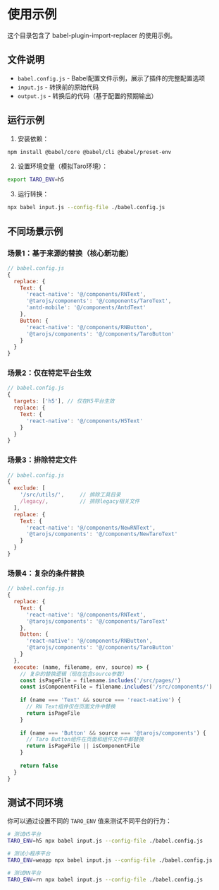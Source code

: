# 使用示例

这个目录包含了 babel-plugin-import-replacer 的使用示例。

## 文件说明

- `babel.config.js` - Babel配置文件示例，展示了插件的完整配置选项
- `input.js` - 转换前的原始代码
- `output.js` - 转换后的代码（基于配置的预期输出）

## 运行示例

1. 安装依赖：
```bash
npm install @babel/core @babel/cli @babel/preset-env
```

2. 设置环境变量（模拟Taro环境）：
```bash
export TARO_ENV=h5
```

3. 运行转换：
```bash
npx babel input.js --config-file ./babel.config.js
```

## 不同场景示例

### 场景1：基于来源的替换（核心新功能）
```javascript
// babel.config.js
{
  replace: {
    Text: {
      'react-native': '@/components/RNText',
      '@tarojs/components': '@/components/TaroText',
      'antd-mobile': '@/components/AntdText'
    },
    Button: {
      'react-native': '@/components/RNButton',
      '@tarojs/components': '@/components/TaroButton'
    }
  }
}
```

### 场景2：仅在特定平台生效
```javascript
// babel.config.js
{
  targets: ['h5'], // 仅在H5平台生效
  replace: {
    Text: {
      'react-native': '@/components/H5Text'
    }
  }
}
```

### 场景3：排除特定文件
```javascript
// babel.config.js
{
  exclude: [
    '/src/utils/',     // 排除工具目录
    /legacy/,          // 排除legacy相关文件
  ],
  replace: {
    Text: {
      'react-native': '@/components/NewRNText',
      '@tarojs/components': '@/components/NewTaroText'
    }
  }
}
```

### 场景4：复杂的条件替换
```javascript
// babel.config.js
{
  replace: {
    Text: {
      'react-native': '@/components/RNText',
      '@tarojs/components': '@/components/TaroText'
    },
    Button: {
      'react-native': '@/components/RNButton',
      '@tarojs/components': '@/components/TaroButton'
    }
  },
  execute: (name, filename, env, source) => {
    // 复杂的替换逻辑（现在包含source参数）
    const isPageFile = filename.includes('/src/pages/')
    const isComponentFile = filename.includes('/src/components/')
    
    if (name === 'Text' && source === 'react-native') {
      // RN Text组件仅在页面文件中替换
      return isPageFile
    }
    
    if (name === 'Button' && source === '@tarojs/components') {
      // Taro Button组件在页面和组件文件中都替换
      return isPageFile || isComponentFile
    }
    
    return false
  }
}
```

## 测试不同环境

你可以通过设置不同的 `TARO_ENV` 值来测试不同平台的行为：

```bash
# 测试H5平台
TARO_ENV=h5 npx babel input.js --config-file ./babel.config.js

# 测试小程序平台
TARO_ENV=weapp npx babel input.js --config-file ./babel.config.js

# 测试RN平台
TARO_ENV=rn npx babel input.js --config-file ./babel.config.js
```
